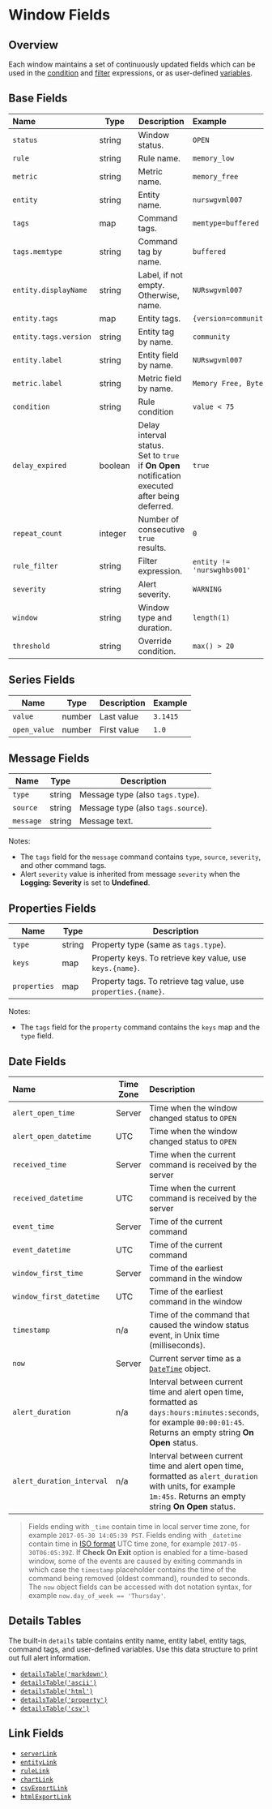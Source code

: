 # Window Fields

## Overview

Each window maintains a set of continuously updated fields which can be used in the [condition](condition.md) and [filter](filters.md) expressions, or as user-defined [variables](variables.md).

## Base Fields

**Name**|**Type**|**Description**|**Example**
:---|---|---|:---
`status` | string | Window status. | `OPEN`
`rule` | string | Rule name. | `memory_low`
`metric` | string | Metric name. | `memory_free`
`entity` | string | Entity name. | `nurswgvml007`
`tags` | map | Command tags. | `memtype=buffered`
`tags.memtype` | string | Command tag by name. | `buffered`
`entity.displayName` | string | Label, if not empty. Otherwise, name. | `NURswgvml007`
`entity.tags` | map | Entity tags. | `{version=community}`
`entity.tags.version` | string | Entity tag by name. | `community`
`entity.label` | string | Entity field by name. | `NURswgvml007`
`metric.label` | string | Metric field by name. | `Memory Free, Bytes`
`condition` | string | Rule condition | `value < 75`
`delay_expired` | boolean | Delay interval status.<br>Set to `true` if **On Open** notification executed after being deferred.| `true`
`repeat_count` | integer | Number of consecutive `true` results. | `0`
`rule_filter` | string | Filter expression. | `entity != 'nurswghbs001'`
`severity` | string | Alert severity. | `WARNING`
`window` | string | Window type and duration. | `length(1)`
`threshold` | string | Override condition. | `max() > 20`

## Series Fields

|**Name**|**Type**|**Description**|**Example**|
|---|---|---|--|
| `value` | number | Last value | `3.1415` |
| `open_value` | number | First value | `1.0` |

## Message Fields

|**Name**|**Type**|**Description**|
|---|---|---|
| `type` | string | Message type (also `tags.type`). |
| `source` | string | Message type (also `tags.source`). |
| `message` | string | Message text. |

Notes:

* The `tags` field for the `message` command contains `type`, `source`, `severity`, and other command tags.
* Alert `severity` value is inherited from message `severity` when the **Logging: Severity** is set to **Undefined**.

## Properties Fields

|**Name**|**Type**|**Description**|
|---|---|---|
| `type` | string | Property type (same as `tags.type`). |
| `keys` | map | Property keys. To retrieve key value, use `keys.{name}`. |
| `properties` | map | Property tags. To retrieve tag value, use `properties.{name}`. |

Notes:

* The `tags` field for the `property` command contains the `keys` map and the `type` field.

## Date Fields

**Name**|**Time Zone**|**Description**
:---|---|:---
`alert_open_time` | Server | Time when the window changed status to `OPEN`
`alert_open_datetime` | UTC | Time when the window changed status to `OPEN`
`received_time` | Server | Time when the current command is received by the server
`received_datetime` | UTC | Time when the current command is received by the server
`event_time` | Server | Time of the current command
`event_datetime` | UTC | Time of the current command
`window_first_time` | Server | Time of the earliest command in the window
`window_first_datetime` | UTC | Time of the earliest command in the window
`timestamp` | n/a | Time of the command that caused the window status event, in Unix time (milliseconds).
`now` | Server | Current server time as a [`DateTime`](object-datetime.md) object.
`alert_duration` | n/a | Interval between current time and alert open time, formatted as `days:hours:minutes:seconds`, for example `00:00:01:45`. Returns an empty string **On Open** status.
`alert_duration_interval` | n/a | Interval between current time and alert open time, formatted as `alert_duration` with units, for example `1m:45s`. Returns an empty string **On Open** status.

> Fields ending with `_time` contain time in local server time zone, for example `2017-05-30 14:05:39 PST`.
> Fields ending with `_datetime` contain time in [ISO format](../shared/date-format.md) UTC time zone, for example `2017-05-30T06:05:39Z`.
> If **Check On Exit** option is enabled for a time-based window, some of the events are caused by exiting commands in which case the `timestamp` placeholder contains the time of the command being removed (oldest command), rounded to seconds.
> The `now` object fields can be accessed with dot notation syntax, for example `now.day_of_week == 'Thursday'`.

## Details Tables

The built-in `details` table contains entity name, entity label, entity tags, command tags, and user-defined variables. Use this data structure to print out full alert information.

* [`detailsTable('markdown')`](details-table.md#markdown)
* [`detailsTable('ascii')`](details-table.md#ascii)
* [`detailsTable('html')`](details-table.md#html)
* [`detailsTable('property')`](details-table.md#property)
* [`detailsTable('csv')`](details-table.md#csv)

## Link Fields

* [`serverLink`](links.md#serverlink)
* [`entityLink`](links.md#entitylink)
* [`ruleLink`](links.md#rulelink)
* [`chartLink`](links.md#chartlink)
* [`csvExportLink`](links.md#csvexportlink)
* [`htmlExportLink`](links.md#htmlexportlink)
